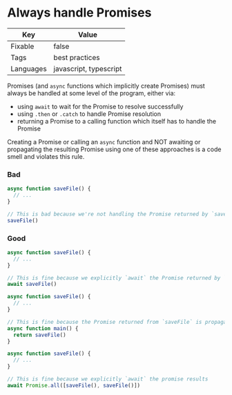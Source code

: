 # Always handle Promises

| Key       | Value                  |
| --------- | ---------------------- |
| Fixable   | false                  |
| Tags      | best practices         |
| Languages | javascript, typescript |

Promises (and `async` functions which implicitly create Promises) must always be handled at some level of the program, either via:

- using `await` to wait for the Promise to resolve successfully
- using `.then` or `.catch` to handle Promise resolution
- returning a Promise to a calling function which itself has to handle the Promise

Creating a Promise or calling an `async` function and NOT awaiting or propagating the resulting Promise using one of these approaches is a code smell and violates this rule.

### Bad

```js
async function saveFile() {
  // ...
}

// This is bad because we're not handling the Promise returned by `saveFile`
saveFile()
```

### Good

```js
async function saveFile() {
  // ...
}

// This is fine because we explicitly `await` the Promise returned by `saveFile`
await saveFile()
```

```js
async function saveFile() {
  // ...
}

// This is fine because the Promise returned from `saveFile` is propagated to `main`'s caller
async function main() {
  return saveFile()
}
```

```js
async function saveFile() {
  // ...
}

// This is fine because we explicitly `await` the promise results
await Promise.all([saveFile(), saveFile()])
```
